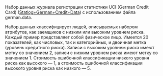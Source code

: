 Набор данных журнала регистрации статистики UCI (German Credit Card) (<a href="http://archive.ics.uci.edu/ml/datasets/Statlog+(German+Credit+Data)">Statlog+German+Credit+Data</a>) с использованием файла german.data.<p> </p>Набор данных классифицирует людей, описываемых набором атрибутов, как заемщиков с низким или высоким уровнем риска. Каждый пример представляет собой физическое лицо. Имеется 20 показателей, как числовых, так и категорийных, и двоичная метка (уровень кредитного риска). Записи с высоким уровнем риска имеют метку со значением 2, записи с низким уровнем риска имеют метку со значением 1. Стоимость ошибочной классификации низкого уровня риска как высокого — 1, а стоимость ошибочной классификации высокого уровня риска как низкого — 5.

<!---HONumber=July15_HO4-->